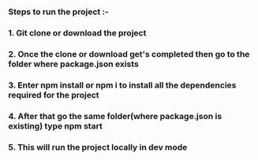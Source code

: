 ### Steps to run the project :-
### 1. Git clone or download the project
### 2. Once the clone or download get's completed then go to the folder where package.json exists
### 3. Enter npm install or npm i to install all the dependencies required for the project
### 4. After that go the same folder(where package.json is existing) type npm start
### 5. This will run the project locally in dev mode